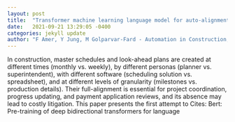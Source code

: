 ```yaml
---
layout: post
title:  "Transformer machine learning language model for auto-alignment of long-term and short-term plans in construction"
date:   2021-09-21 13:29:05 -0400
categories: jekyll update
author: "F Amer, Y Jung, M Golparvar-Fard - Automation in Construction, 2021"
---
```

In construction, master schedules and look-ahead plans are created at different times (monthly vs. weekly), by different personas (planner vs. superintendent), with different software (scheduling solution vs. spreadsheet), and at different levels of granularity (milestones vs. production details). Their full-alignment is essential for project coordination, progress updating, and payment application reviews, and its absence may lead to costly litigation. This paper presents the first attempt to Cites: Bert: Pre-training of deep bidirectional transformers for language